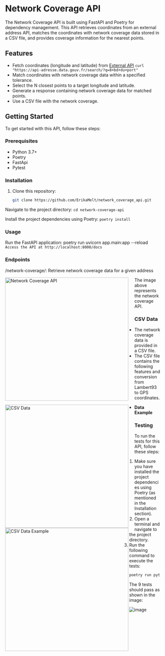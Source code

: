 # Network Coverage API

The Network Coverage API is built using FastAPI and Poetry for dependency management. This API retrieves coordinates from an external address API, matches the coordinates with network coverage data stored in a CSV file, and provides coverage information for the nearest points.

## Features

- Fetch coordinates (longitude and latitude) from [External API](https://adresse.data.gouv.fr/api-doc/adresse) ```curl "https://api-adresse.data.gouv.fr/search/?q=8+bd+du+port"```
- Match coordinates with network coverage data within a specified tolerance.
- Select the N closest points to a target longitude and latitude.
- Generate a response containing network coverage data for matched points.
- Use a CSV file with the network coverage. 

## Getting Started

To get started with this API, follow these steps:

### Prerequisites

- Python 3.7+
- Poetry
- FastApi
- Pytest 

### Installation

1. Clone this repository:
   ```bash
   git clone https://github.com/ErikaMelt/network_coverage_api.git

Navigate to the project directory:
```cd network-coverage-api```

Install the project dependencies using Poetry:
```poetry install```

### Usage
Run the FastAPI application:
poetry run uvicorn app.main:app --reload
```Access the API at http://localhost:8000/docs```

### Endpoints
/network-coverage/: Retrieve network coverage data for a given address

<div style="float: left; margin-right: 20px;">
  <img src="https://github.com/ErikaMelt/network_coverage_api/assets/104458004/dff06dca-ffc6-42b4-a1cc-01c9e87120a1" alt="Network Coverage API" width="400">
</div>

The image above represents the network coverage API.

### CSV Data

- The network coverage data is provided in a CSV file. 
- The CSV file contains the following features and conversion from Lambert93 to GPS coordinates. 

<div style="float: left; margin-right: 20px;">
  <img src="https://github.com/ErikaMelt/network_coverage_api/assets/104458004/f0734032-15cc-4c1e-88d2-b0692a4fe407" alt="CSV Data" width="400">
</div>

- **Data Example**

<img src="https://github.com/ErikaMelt/network_coverage_api/assets/104458004/682409b8-e96d-4f36-b82f-2f2dadd9ebee" alt="CSV Data Example" width="400" align="left">

### Testing
To run the tests for this API, follow these steps:

1. Make sure you have installed the project dependencies using Poetry (as mentioned in the Installation section).
2. Open a terminal and navigate to the project directory.
3. Run the following command to execute the tests:
   ```bash
   poetry run python tests

The 9 tests should pass as shown in the image: 
<br>

![image](https://github.com/ErikaMelt/network_coverage_api/assets/104458004/d8b2ef32-0b5d-47c2-9c08-d55f85ef5a28)

